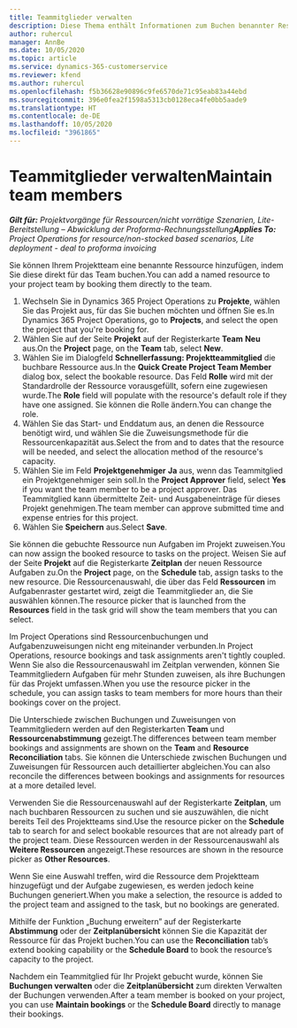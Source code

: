 ```yaml
---
title: Teammitglieder verwalten
description: Diese Thema enthält Informationen zum Buchen benannter Ressourcen für Projektteams und zum Zuweisen dieser Ressourcen zu Aufgaben.
author: ruhercul
manager: AnnBe
ms.date: 10/05/2020
ms.topic: article
ms.service: dynamics-365-customerservice
ms.reviewer: kfend
ms.author: ruhercul
ms.openlocfilehash: f5b36628e90896c9fe6570de71c95eab83a44ebd
ms.sourcegitcommit: 396e0fea2f1598a5313cb0128eca4fe0bb5aade9
ms.translationtype: HT
ms.contentlocale: de-DE
ms.lasthandoff: 10/05/2020
ms.locfileid: "3961865"
---
```

# <a name="maintain-team-members"></a><span data-ttu-id="e63ec-103">Teammitglieder verwalten</span><span class="sxs-lookup"><span data-stu-id="e63ec-103">Maintain team members</span></span>

<span data-ttu-id="e63ec-104">_**Gilt für:** Projektvorgänge für Ressourcen/nicht vorrätige Szenarien, Lite-Bereitstellung – Abwicklung der Proforma-Rechnungsstellung_</span><span class="sxs-lookup"><span data-stu-id="e63ec-104">_**Applies To:** Project Operations for resource/non-stocked based scenarios, Lite deployment - deal to proforma invoicing_</span></span>

<span data-ttu-id="e63ec-105">Sie können Ihrem Projektteam eine benannte Ressource hinzufügen, indem Sie diese direkt für das Team buchen.</span><span class="sxs-lookup"><span data-stu-id="e63ec-105">You can add a named resource to your project team by booking them directly to the team.</span></span>

1. <span data-ttu-id="e63ec-106">Wechseln Sie in Dynamics 365 Project Operations zu **Projekte**, wählen Sie das Projekt aus, für das Sie buchen möchten und öffnen Sie es.</span><span class="sxs-lookup"><span data-stu-id="e63ec-106">In Dynamics 365 Project Operations, go to **Projects**, and select the open the project that you're booking for.</span></span>
2. <span data-ttu-id="e63ec-107">Wählen Sie auf der Seite **Projekt** auf der Registerkarte **Team** **Neu** aus.</span><span class="sxs-lookup"><span data-stu-id="e63ec-107">On the **Project** page, on the **Team** tab, select **New**.</span></span> 
3. <span data-ttu-id="e63ec-108">Wählen Sie im Dialogfeld **Schnellerfassung: Projektteammitglied** die buchbare Ressource aus.</span><span class="sxs-lookup"><span data-stu-id="e63ec-108">In the **Quick Create Project Team Member** dialog box, select the bookable resource.</span></span> <span data-ttu-id="e63ec-109">Das Feld **Rolle** wird mit der Standardrolle der Ressource vorausgefüllt, sofern eine zugewiesen wurde.</span><span class="sxs-lookup"><span data-stu-id="e63ec-109">The **Role** field will populate with the resource's default role if they have one assigned.</span></span> <span data-ttu-id="e63ec-110">Sie können die Rolle ändern.</span><span class="sxs-lookup"><span data-stu-id="e63ec-110">You can change the role.</span></span> 
4. <span data-ttu-id="e63ec-111">Wählen Sie das Start- und Enddatum aus, an denen die Ressource benötigt wird, und wählen Sie die Zuweisungsmethode für die Ressourcenkapazität aus.</span><span class="sxs-lookup"><span data-stu-id="e63ec-111">Select the from and to dates that the resource will be needed, and select the allocation method of the resource's capacity.</span></span> 
5. <span data-ttu-id="e63ec-112">Wählen Sie im Feld **Projektgenehmiger** **Ja** aus, wenn das Teammitglied ein Projektgenehmiger sein soll.</span><span class="sxs-lookup"><span data-stu-id="e63ec-112">In the **Project Approver** field, select **Yes** if you want the team member to be a project approver.</span></span> <span data-ttu-id="e63ec-113">Das Teammitglied kann übermittelte Zeit- und Ausgabeneinträge für dieses Projekt genehmigen.</span><span class="sxs-lookup"><span data-stu-id="e63ec-113">The team member can approve submitted time and expense entries for this project.</span></span> 
6. <span data-ttu-id="e63ec-114">Wählen Sie **Speichern** aus.</span><span class="sxs-lookup"><span data-stu-id="e63ec-114">Select **Save**.</span></span>

<span data-ttu-id="e63ec-115">Sie können die gebuchte Ressource nun Aufgaben im Projekt zuweisen.</span><span class="sxs-lookup"><span data-stu-id="e63ec-115">You can now assign the booked resource to tasks on the project.</span></span> <span data-ttu-id="e63ec-116">Weisen Sie auf der Seite **Projekt** auf die Registerkarte **Zeitplan** der neuen Ressource Aufgaben zu.</span><span class="sxs-lookup"><span data-stu-id="e63ec-116">On the **Project** page, on the **Schedule** tab, assign tasks to the new resource.</span></span> <span data-ttu-id="e63ec-117">Die Ressourcenauswahl, die über das Feld **Ressourcen** im Aufgabenraster gestartet wird, zeigt die Teammitglieder an, die Sie auswählen können.</span><span class="sxs-lookup"><span data-stu-id="e63ec-117">The resource picker that is launched from the **Resources** field in the task grid will show the team members that you can select.</span></span>


<span data-ttu-id="e63ec-118">Im Project Operations sind Ressourcenbuchungen und Aufgabenzuweisungen nicht eng miteinander verbunden.</span><span class="sxs-lookup"><span data-stu-id="e63ec-118">In Project Operations, resource bookings and task assignments aren't tightly coupled.</span></span> <span data-ttu-id="e63ec-119">Wenn Sie also die Ressourcenauswahl im Zeitplan verwenden, können Sie Teammitgliedern Aufgaben für mehr Stunden zuweisen, als ihre Buchungen für das Projekt umfassen.</span><span class="sxs-lookup"><span data-stu-id="e63ec-119">When you use the resource picker in the schedule, you can assign tasks to team members for more hours than their bookings cover on the project.</span></span>

<span data-ttu-id="e63ec-120">Die Unterschiede zwischen Buchungen und Zuweisungen von Teammitgliedern werden auf den Registerkarten **Team** und **Ressourcenabstimmung** gezeigt.</span><span class="sxs-lookup"><span data-stu-id="e63ec-120">The differences between team member bookings and assignments are shown on the **Team** and **Resource Reconciliation** tabs.</span></span> <span data-ttu-id="e63ec-121">Sie können die Unterschiede zwischen Buchungen und Zuweisungen für Ressourcen auch detaillierter abgleichen.</span><span class="sxs-lookup"><span data-stu-id="e63ec-121">You can also reconcile the differences between bookings and assignments for resources at a more detailed level.</span></span>

<span data-ttu-id="e63ec-122">Verwenden Sie die Ressourcenauswahl auf der Registerkarte **Zeitplan**, um nach buchbaren Ressourcen zu suchen und sie auszuwählen, die nicht bereits Teil des Projektteams sind.</span><span class="sxs-lookup"><span data-stu-id="e63ec-122">Use the resource picker on the **Schedule** tab to search for and select bookable resources that are not already part of the project team.</span></span> <span data-ttu-id="e63ec-123">Diese Ressourcen werden in der Ressourcenauswahl als **Weitere Ressourcen** angezeigt.</span><span class="sxs-lookup"><span data-stu-id="e63ec-123">These resources are shown in the resource picker as **Other Resources**.</span></span>

<span data-ttu-id="e63ec-124">Wenn Sie eine Auswahl treffen, wird die Ressource dem Projektteam hinzugefügt und der Aufgabe zugewiesen, es werden jedoch keine Buchungen generiert.</span><span class="sxs-lookup"><span data-stu-id="e63ec-124">When you make a selection, the resource is added to the project team and assigned to the task, but no bookings are generated.</span></span>

<span data-ttu-id="e63ec-125">Mithilfe der Funktion „Buchung erweitern” auf der Registerkarte **Abstimmung** oder der **Zeitplanübersicht** können Sie die Kapazität der Ressource für das Projekt buchen.</span><span class="sxs-lookup"><span data-stu-id="e63ec-125">You can use the **Reconciliation** tab’s extend booking capability or the **Schedule Board** to book the resource’s capacity to the project.</span></span>

<span data-ttu-id="e63ec-126">Nachdem ein Teammitglied für Ihr Projekt gebucht wurde, können Sie **Buchungen verwalten** oder die **Zeitplanübersicht** zum direkten Verwalten der Buchungen verwenden.</span><span class="sxs-lookup"><span data-stu-id="e63ec-126">After a team member is booked on your project, you can use **Maintain bookings** or the **Schedule Board** directly to manage their bookings.</span></span>
